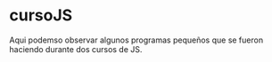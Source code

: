 # cursoJS
Aqui podemso observar algunos programas pequeños que se fueron haciendo durante dos cursos de JS.
